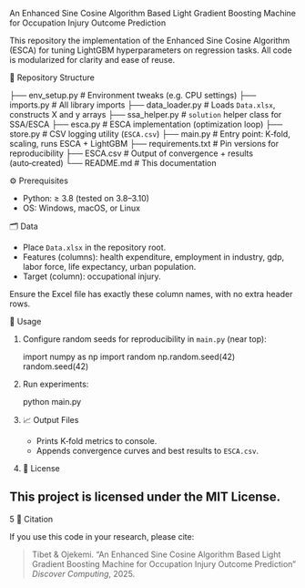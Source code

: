 An Enhanced Sine Cosine Algorithm Based Light Gradient Boosting Machine for Occupation Injury Outcome Prediction

This repository the implementation of the Enhanced Sine Cosine Algorithm (ESCA) for tuning LightGBM hyperparameters on regression tasks. All code is modularized for clarity and ease of reuse.

📂 Repository Structure


├── env_setup.py        # Environment tweaks (e.g. CPU settings)
├── imports.py          # All library imports
├── data_loader.py      # Loads `Data.xlsx`, constructs X and y arrays
├── ssa_helper.py       # `solution` helper class for SSA/ESCA
├── esca.py             # ESCA implementation (optimization loop)
├── store.py            # CSV logging utility (`ESCA.csv`)
├── main.py             # Entry point: K‑fold, scaling, runs ESCA + LightGBM
├── requirements.txt    # Pin versions for reproducibility
├── ESCA.csv            # Output of convergence + results (auto‑created)
└── README.md           # This documentation



⚙️ Prerequisites

- Python: ≥ 3.8 (tested on 3.8–3.10)
- OS: Windows, macOS, or Linux


🗂 Data

- Place `Data.xlsx` in the repository root.
- Features (columns): health expenditure, employment in industry, gdp, labor force, life expectancy, urban population.
- Target (column): occupational injury.

Ensure the Excel file has exactly these column names, with no extra header rows.


🚀 Usage

1. Configure random seeds for reproducibility in `main.py` (near top):

   import numpy as np
   import random
   np.random.seed(42)
   random.seed(42)
   

2. Run experiments:

   python main.py
  
3. 📈 Output Files
   - Prints K‑fold metrics to console.
   - Appends convergence curves and best results to `ESCA.csv`.


4. 📝 License

This project is licensed under the MIT License. 
---

5 📑 Citation

If you use this code in your research, please cite:

> Tibet & Ojekemi. “An Enhanced Sine Cosine Algorithm Based Light Gradient Boosting Machine for Occupation Injury Outcome Prediction” *Discover Computing*, 2025.

